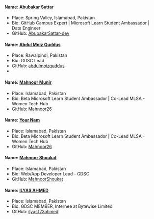 #### Name: [Abubakar Sattar](https://github.com/AbubakarSattar-dev)

- Place: Spring Valley, Islamabad, Pakistan
- Bio: GitHub Campus Expert | Microsoft Learn Student Ambassador | Data Engineer
- GitHub: [AbubakarSattar-dev](https://github.com/AbubakarSattar-dev)

#### Name: [Abdul Moiz Quddus](https://github.com/abdulmoizquddus)

- Place: Rawalpindi, Pakistan
- Bio: GDSC Lead
- GitHub: [abdulmoizquddus](https://github.com/abdulmoizquddus)
- 
#### Name: [Mahnoor Munir](https://github.com/mahnoor26)

- Place: Islamabad, Pakistan
- Bio: Beta Microsoft Learn Student Ambassador | Co-Lead MLSA - Women Tech Hub 
- GitHub: [Mahnoor26](https://github.com/mahnoor26)


#### Name: [Your Nam](https://github.com/mahnoor26)

- Place: Islamabad, Pakistan
- Bio: Beta Microsoft Learn Student Ambassador | Co-Lead MLSA - Women Tech Hub 
- GitHub: [Mahnoor26](https://github.com/mahnoor)


#### Name: [Mahnoor Shoukat](https://github.com/MahnoorShoukat)

- Place: Islamabad, Pakistan
- Bio: Web/App Developer Lead - GDSC 
- GitHub: [MahnoorShoukat](https://github.com/MahnoorShoukat)


#### Name: [ILYAS AHMED](https://github.com/ilyas123ahmed)

- Place: Islamabad, Pakistan
- Bio: GDSC MEMBER, Internee at Bytewise Limited 
- GitHub: [ilyas123ahmed](https://github.com/ilyas123ahmed)


